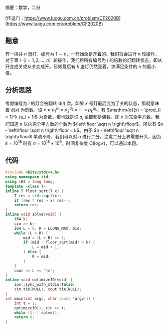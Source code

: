 摘要：数学，二分

[传送门：https://www.luogu.com.cn/problem/CF2020B](https://www.luogu.com.cn/problem/CF2020B)

## 题意

有一排共 $n$ 盏灯，编号为 $1 \sim n$，一开始全是开着的。我们将会进行 $n$ 轮操作，对于第 $i$（$i = 1, 2, \dots, n$）轮操作，我们将所有编号为 $i$ 的倍数的灯翻转状态，即从开变成关或从关变成开。已知最后有 $k$ 盏灯仍然亮着，求满足条件的 $n$ 的最小值。

## 分析思路

考虑编号为 $i$ 的灯会被翻转 $\mathrm{d}(i)$ 次。如果 $x$ 号灯最后变为了关的状态，那就意味着 $\mathrm{d}(x)$ 为奇数。设 $x = p_1^{a_1} \times p_2^{a_2} \times \cdots \times p_k^{a_k}$。有 $\mathrm{d}(x) = \prod_{i = 1}^k (a_i + 1)$ 为奇数，那也就是说 $a_i$ 全部都是偶数，即 $x$ 为完全平方数。我们知道 $n$ 以内完全平方数的个数为 $\left\lfloor \sqrt n \right\rfloor$。所以有 $n - \left\lfloor \sqrt n \right\rfloor = k$。由于 $n - \left\lfloor \sqrt n \right\rfloor$ 单调不降，我们可以对 $n$ 进行二分。注意二分上界需要开大，因为 $k = 10^{18}$ 时有 $n = 10^{18} + 10^9$。时间复杂度 $O(\log k)$，可以通过本题。

## 代码

```cpp
#include <bits/stdc++.h>
using namespace std;
using i64 = long long;
template <class T>
inline T floor_sqrt(T x) {
    T res = std::sqrt(x);
    if (res * res > x) res--;
    return res;
}
inline void solve(void) {
    i64 k;
    cin >> k;
    i64 L = 0, R = LLONG_MAX, mid;
    while (L < R) {
        mid = (L + R) >> 1;
        if (mid - floor_sqrt(mid) < k) {
            L = mid + 1;
        } else {
            R = mid;
        }
    }
    cout << L << '\n';
}
inline void optimizeIO(void) {
    ios::sync_with_stdio(false);
    cin.tie(NULL), cout.tie(NULL);
}
int main(int argc, char const *argv[]) {
    int t = 1;
    optimizeIO(), cin >> t;
    while (t--) solve();
    return 0;
}

```
